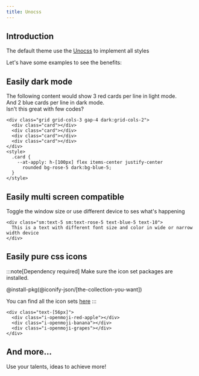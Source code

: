 ```yaml
---
title: Unocss
---
```


## Introduction

The default theme use the [Unocss](https://github.com/unocss/unocss) to implement all styles

Let's have some examples to see the benefits:

## Easily dark mode

The following content would show 3 red cards per line in light mode.  
And 2 blue cards per line in dark mode.   
Isn't this great with few codes?

```svelte live
<div class="grid grid-cols-3 gap-4 dark:grid-cols-2">
  <div class="card"></div>
  <div class="card"></div>
  <div class="card"></div>
  <div class="card"></div>
</div>
<style>
  .card {
    --at-apply: h-[100px] flex items-center justify-center
      rounded bg-rose-5 dark:bg-blue-5;
  }
</style>
```

## Easily multi screen compatible

Toggle the window size or use different device to ses what's happening

```svelte live
<div class="sm:text-5 sm:text-rose-5 text-blue-5 text-10">
  This is a text with different font size and color in wide or narrow width device
</div>
```

## Easily pure css icons

:::note[Dependency required]
Make sure the icon set packages are installed.

@install-pkg(@iconify-json/[the-collection-you-want])

You can find all the icon sets [here](https://github.com/unocss/unocss/tree/main/packages/preset-icons/)
:::

```svelte live
<div class="text-[56px]">
  <div class="i-openmoji-red-apple"></div>
  <div class="i-openmoji-banana"></div>
  <div class="i-openmoji-grapes"></div>
</div>
```

## And more...

Use your talents, ideas to achieve more!